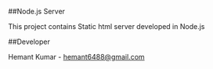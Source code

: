##Node.js Server


This project contains Static html server developed in Node.js




##Developer 

Hemant Kumar - hemant6488@gmail.com